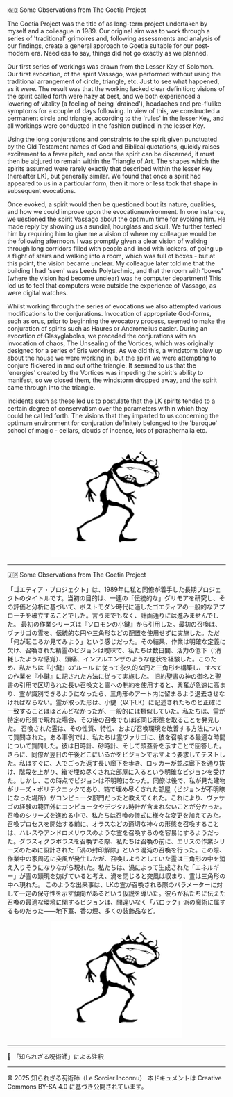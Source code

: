# 
🇬🇧 Some Observations from The Goetia Project

The Goetia Project was the title of as long-term project undertaken by myself and a colleague in 1989. Our original aim was to work through a series of 'traditional' grimoires and, following assessments and analysis of our findings, create a general approach to Goetia suitable for our post-modern era. Needless to say, things did not go exactly as we planned.

Our first series of workings was drawn from the Lesser Key of Solomon. Our first evocation, of the spirit Vassago, was performed without using the traditional arrangement of circle, triangle, etc. Just to see what happened, as it were. The result was that the working lacked clear definition; visions of the spirit called forth were hazy at best, and we both experienced a lowering of vitality (a feeling of being 'drained'), headaches and pre-flulike symptoms for a couple of days following. In view of this, we constructed a permanent circle and triangle, according to the 'rules' in the lesser Key, and all workings were conducted in the fashion outlined in the lesser Key.

Using the long conjurations and constraints to the spirit given punctuated by the Old Testament names of God and Biblical quotations, quickly raises excitement to a fever pitch, and once the spirit can be discerned, it must then be abjured to remain within the Triangle of Art. The shapes which the spirits assumed were rarely exactly that described within the lesser Key (hereafter LK), but generally similar. We found that once a spirit had appeared to us in a particular form, then it more or less took that shape in subsequent evocations.

Once evoked, a spirit would then be questioned bout its nature, qualities, and how we could improve upon the evocationenvironment. In one instance, we uestioned the spirit Vassago about the optimum time for evoking him. He made reply by showing us a sundial, hourglass and skull. We further tested him by requiring him to give me a vision of where my colleague would be the following afternoon. I was promptly given a clear vision of walking through long corridors filled with people and lined with lockers, of going up a flight of stairs and walking into a room, which was full of boxes - but at this point, the vision became unclear. My colleague later told me that the building I had 'seen' was Leeds Polytechnic, and that the room with 'boxes' (where the vision had become unclear) was he computer department! This led us to feel that computers were outside the experience of Vassago, as were digital watches.

Whilst working through the series of evocations we also attempted various modifications to the conjurations. Invocation of appropriate God-forms, such as orus, prior to beginning the evocatory process, seemed to make the conjuration of spirits such as Haures or Andromelius easier. During an evocation of Glasyglabolas, we preceded the conjurations with an invocation of chaos, The Unsealing of the Vortices, which was originally designed for a series of Eris workings. As we did this, a windstorm blew up about the house we were working in, but the spirit we were attempting to conjure flickered in and out ofthe triangle. It seemed to us that the 'energies' created by the Vortices was impeding the spirit's ability to manifest, so we closed them, the windstorm dropped away, and the spirit came through into the triangle.

Incidents such as these led us to postulate that the LK spirits tended to a certain degree of conservatism over the parameters within which they could he cal led forth. The visions that they imparted to us concerning the optimum environment for conjuration definitely belonged to the 'baroque' school of magic - cellars, clouds of incense, lots of paraphernalia etc.

<div align="center">
  <img src="hine_evocation_pic_001.png" width="300">
</div>

---

🇯🇵 Some Observations from The Goetia Project

「ゴエティア・プロジェクト」は、1989年に私と同僚が着手した長期プロジェクトのタイトルです。当初の目的は、一連の「伝統的な」グリモアを研究し、その評価と分析に基づいて、ポストモダン時代に適したゴエティアの一般的なアプローチを確立することでした。言うまでもなく、計画通りには進みませんでした。
最初の作業シリーズは『ソロモンの小鍵』から引用した。最初の召喚は、ヴァサゴの霊を、伝統的な円や三角形などの配置を使用せずに実施した。ただ「何が起こるか見てみよう」という感じだった。その結果、作業は明確な定義に欠け、召喚された精霊のビジョンは曖昧で、私たちは数日間、活力の低下（'消耗したような感覚）、頭痛、インフルエンザのような症状を経験した。このため、私たちは『小鍵』の'ルール
に従って永久的な円と三角形を構築し、すべての作業を『小鍵』に記された方法に従って実施した。
旧約聖書の神の御名と聖書の引用で区切られた長い召喚文と霊への制約を使用すると、興奮が急速に高まり、霊が識別できるようになったら、三角形のアート内に留まるよう退去させなければならない。霊が取った形は、小鍵（以下LK）に記述されたものと正確に一致することはほとんどなかったが、一般的には類似していた。私たちは、霊が特定の形態で現れた場合、その後の召喚でもほぼ同じ形態を取ることを発見した。
召喚された霊は、その性質、特性、および召喚環境を改善する方法について質問された。ある事例では、私たちは霊ヴァサゴに、彼を召喚する最適な時間について質問した。彼は日時計、砂時計、そして頭蓋骨を示すことで回答した。さらに、同僚が翌日の午後どこにいるかをビジョンで示すよう要求してテストした。私はすぐに、人でごった返す長い廊下を歩き、ロッカーが並ぶ廊下を通り抜け、階段を上がり、箱で埋め尽くされた部屋に入るという明確なビジョンを受けた。しかし、この時点でビジョンは不明瞭になった。同僚は後で、私が見た建物がリーズ・ポリテクニックであり、箱で埋め尽くされた部屋（ビジョンが不明瞭になった場所）がコンピュータ部門だったと教えてくれた。これにより、ヴァサゴの経験の範囲外にコンピュータやデジタル時計が含まれないことが分かった。
召喚のシリーズを進める中で、私たちは召喚の儀式に様々な変更を加えてみた。召喚プロセスを開始する前に、オラスなどの適切な神々の形態を召喚することは、ハレスやアンドロメリウスのような霊を召喚するのを容易にするようだった。グラスィグラボラスを召喚する際、私たちは召喚の前に、エリスの作業シリーズのために設計された「渦の封印解除」という混沌の召喚を行った。この際、作業中の家周辺に突風が発生したが、召喚しようとしていた霊は三角形の中を消え入りそうになりながら現れた。私たちは、渦によって生成された「エネルギー」が霊の顕現を妨げていると考え、渦を閉じると突風は収まり、霊は三角形の中へ現れた。
このような出来事は、LKの霊が召喚される際のパラメーターに対して一定の保守性を示す傾向があるという仮説を導いた。彼らが私たちに伝えた召喚の最適な環境に関するビジョンは、間違いなく「バロック」派の魔術に属するものだった——地下室、香の煙、多くの装飾品など。

<div align="center">
  <img src="hine_evocation_pic_001.png" width="300">
</div>

---

🐌 「知られざる呪術師」による注釈




---

© 2025 知られざる呪術師（Le Sorcier Inconnu）
本ドキュメントは Creative Commons BY-SA 4.0 に基づき公開されています。
